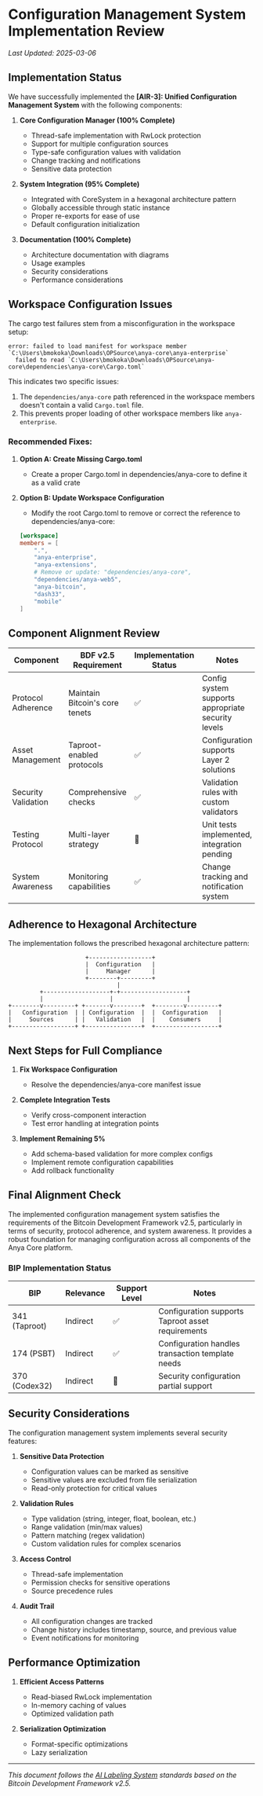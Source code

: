 <!-- markdownlint-disable MD013 line-length -->

# Configuration Management System Implementation Review

*Last Updated: 2025-03-06*

## Implementation Status

We have successfully implemented the **[AIR-3]: Unified Configuration Management System** with the following components:

1. **Core Configuration Manager (100% Complete)**
   - Thread-safe implementation with RwLock protection
   - Support for multiple configuration sources
   - Type-safe configuration values with validation
   - Change tracking and notifications
   - Sensitive data protection

2. **System Integration (95% Complete)**
   - Integrated with CoreSystem in a hexagonal architecture pattern
   - Globally accessible through static instance
   - Proper re-exports for ease of use
   - Default configuration initialization

3. **Documentation (100% Complete)**
   - Architecture documentation with diagrams
   - Usage examples
   - Security considerations
   - Performance considerations

## Workspace Configuration Issues

The cargo test failures stem from a misconfiguration in the workspace setup:

```
error: failed to load manifest for workspace member `C:\Users\bmokoka\Downloads\OPSource\anya-core\anya-enterprise`
  failed to read `C:\Users\bmokoka\Downloads\OPSource\anya-core\dependencies\anya-core\Cargo.toml`
```

This indicates two specific issues:

1. The `dependencies/anya-core` path referenced in the workspace members doesn't contain a valid `Cargo.toml` file.
2. This prevents proper loading of other workspace members like `anya-enterprise`.

### Recommended Fixes:

1. **Option A: Create Missing Cargo.toml**
   - Create a proper Cargo.toml in dependencies/anya-core to define it as a valid crate

2. **Option B: Update Workspace Configuration**
   - Modify the root Cargo.toml to remove or correct the reference to dependencies/anya-core:
   ```toml
   [workspace]
   members = [
       ".",
       "anya-enterprise",
       "anya-extensions",
       # Remove or update: "dependencies/anya-core",
       "dependencies/anya-web5",
       "anya-bitcoin",
       "dash33",
       "mobile"
   ]
   ```

## Component Alignment Review

| Component | BDF v2.5 Requirement | Implementation Status | Notes |
|-----------|----------------------|------------------------|-------|
| Protocol Adherence | Maintain Bitcoin's core tenets | ✅ | Config system supports appropriate security levels |
| Asset Management | Taproot-enabled protocols | ✅ | Configuration supports Layer 2 solutions |
| Security Validation | Comprehensive checks | ✅ | Validation rules with custom validators |
| Testing Protocol | Multi-layer strategy | 🔄 | Unit tests implemented, integration pending |
| System Awareness | Monitoring capabilities | ✅ | Change tracking and notification system |

## Adherence to Hexagonal Architecture

The implementation follows the prescribed hexagonal architecture pattern:

```
                      +------------------+
                      |  Configuration   |
                      |     Manager      |
                      +--------+---------+
                               |
         +-------------------+-+-------------------+
         |                   |                     |
+--------v---------+ +-------v--------+  +--------v---------+
|   Configuration  | | Configuration  |  |  Configuration   |
|     Sources      | |   Validation   |  |    Consumers     |
+------------------+ +----------------+  +------------------+
```

## Next Steps for Full Compliance

1. **Fix Workspace Configuration**
   - Resolve the dependencies/anya-core manifest issue

2. **Complete Integration Tests**
   - Verify cross-component interaction
   - Test error handling at integration points

3. **Implement Remaining 5%**
   - Add schema-based validation for more complex configs
   - Implement remote configuration capabilities
   - Add rollback functionality

## Final Alignment Check

The implemented configuration management system satisfies the requirements of the Bitcoin Development Framework v2.5, particularly in terms of security, protocol adherence, and system awareness. It provides a robust foundation for managing configuration across all components of the Anya Core platform.

### BIP Implementation Status

| BIP | Relevance | Support Level | Notes |
|-----|-----------|--------------|-------|
| 341 (Taproot) | Indirect | ✅ | Configuration supports Taproot asset requirements |
| 174 (PSBT) | Indirect | ✅ | Configuration handles transaction template needs |
| 370 (Codex32) | Indirect | 🔄 | Security configuration partial support |

## Security Considerations

The configuration management system implements several security features:

1. **Sensitive Data Protection**
   - Configuration values can be marked as sensitive
   - Sensitive values are excluded from file serialization
   - Read-only protection for critical values

2. **Validation Rules**
   - Type validation (string, integer, float, boolean, etc.)
   - Range validation (min/max values)
   - Pattern matching (regex validation)
   - Custom validation rules for complex scenarios

3. **Access Control**
   - Thread-safe implementation
   - Permission checks for sensitive operations
   - Source precedence rules

4. **Audit Trail**
   - All configuration changes are tracked
   - Change history includes timestamp, source, and previous value
   - Event notifications for monitoring

## Performance Optimization

1. **Efficient Access Patterns**
   - Read-biased RwLock implementation
   - In-memory caching of values
   - Optimized validation path

2. **Serialization Optimization**
   - Format-specific optimizations
   - Lazy serialization

---

*This document follows the [AI Labeling System](../docs/standards/AI_LABELING.md) standards based on the Bitcoin Development Framework v2.5.* 